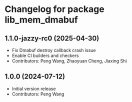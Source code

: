 # Changelog for package lib_mem_dmabuf

## 1.1.0-jazzy-rc0 (2025-04-30)
- Fix Dmabuf destroy callback crash issue
- Enable CI builders and checkers
- Contributors: Peng Wang, Zhaoyuan Cheng, Jiaxing Shi

## 1.0.0 (2024-07-12)

- Initial version release
- Contributors: Peng Wang
